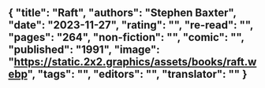 {
 "title": "Raft",
 "authors": "Stephen Baxter",
 "date": "2023-11-27",
 "rating": "",
 "re-read": "",
 "pages": "264",
 "non-fiction": "",
 "comic": "",
 "published": "1991",
 "image": "https://static.2x2.graphics/assets/books/raft.webp",
 "tags": "",
 "editors": "",
 "translator": ""
}
---
